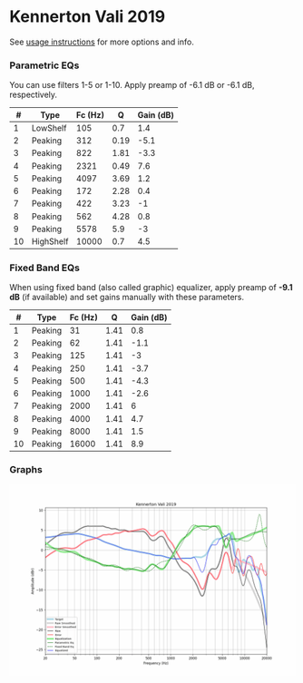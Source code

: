 # Kennerton Vali 2019
See [usage instructions](https://github.com/jaakkopasanen/AutoEq#usage) for more options and info.

### Parametric EQs
You can use filters 1-5 or 1-10. Apply preamp of -6.1 dB or -6.1 dB, respectively.

|   # | Type      |   Fc (Hz) |    Q |   Gain (dB) |
|-----|-----------|-----------|------|-------------|
|   1 | LowShelf  |       105 | 0.7  |         1.4 |
|   2 | Peaking   |       312 | 0.19 |        -5.1 |
|   3 | Peaking   |       822 | 1.81 |        -3.3 |
|   4 | Peaking   |      2321 | 0.49 |         7.6 |
|   5 | Peaking   |      4097 | 3.69 |         1.2 |
|   6 | Peaking   |       172 | 2.28 |         0.4 |
|   7 | Peaking   |       422 | 3.23 |        -1   |
|   8 | Peaking   |       562 | 4.28 |         0.8 |
|   9 | Peaking   |      5578 | 5.9  |        -3   |
|  10 | HighShelf |     10000 | 0.7  |         4.5 |

### Fixed Band EQs
When using fixed band (also called graphic) equalizer, apply preamp of **-9.1 dB** (if available) and set gains manually with these parameters.

|   # | Type    |   Fc (Hz) |    Q |   Gain (dB) |
|-----|---------|-----------|------|-------------|
|   1 | Peaking |        31 | 1.41 |         0.8 |
|   2 | Peaking |        62 | 1.41 |        -1.1 |
|   3 | Peaking |       125 | 1.41 |        -3   |
|   4 | Peaking |       250 | 1.41 |        -3.7 |
|   5 | Peaking |       500 | 1.41 |        -4.3 |
|   6 | Peaking |      1000 | 1.41 |        -2.6 |
|   7 | Peaking |      2000 | 1.41 |         6   |
|   8 | Peaking |      4000 | 1.41 |         4.7 |
|   9 | Peaking |      8000 | 1.41 |         1.5 |
|  10 | Peaking |     16000 | 1.41 |         8.9 |

### Graphs
![](./Kennerton%20Vali%202019.png)
